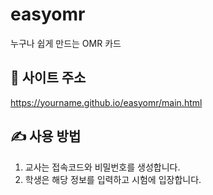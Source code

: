 # easyomr
누구나 쉽게 만드는 OMR 카드
## 🔗 사이트 주소
https://yourname.github.io/easyomr/main.html

## ✍ 사용 방법
1. 교사는 접속코드와 비밀번호를 생성합니다.
2. 학생은 해당 정보를 입력하고 시험에 입장합니다.
